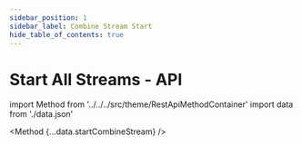 ```yaml
---
sidebar_position: 1
sidebar_label: Combine Stream Start
hide_table_of_contents: true
---
```


# Start All Streams - API

import Method from '../../../src/theme/RestApiMethodContainer'
import data from './data.json'

<Method
{...data.startCombineStream}
/>
